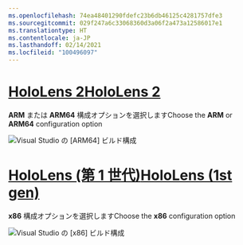 ```yaml
---
ms.openlocfilehash: 74ea48401290fdefc23b6db46125c4281757dfe3
ms.sourcegitcommit: 029f247a6c33068360d3a06f2a473a12586017e1
ms.translationtype: HT
ms.contentlocale: ja-JP
ms.lasthandoff: 02/14/2021
ms.locfileid: "100496097"
---
```

# <a name="hololens-2"></a>[<span data-ttu-id="64780-101">HoloLens 2</span><span class="sxs-lookup"><span data-stu-id="64780-101">HoloLens 2</span></span>](#tab/hl2)

<span data-ttu-id="64780-102">**ARM** または **ARM64** 構成オプションを選択します</span><span class="sxs-lookup"><span data-stu-id="64780-102">Choose the **ARM** or **ARM64** configuration option</span></span>

![Visual Studio の [ARM64] ビルド構成](../images/arm64setting.png)

# <a name="hololens-1st-gen"></a>[<span data-ttu-id="64780-104">HoloLens (第 1 世代)</span><span class="sxs-lookup"><span data-stu-id="64780-104">HoloLens (1st gen)</span></span>](#tab/hl)

<span data-ttu-id="64780-105">**x86** 構成オプションを選択します</span><span class="sxs-lookup"><span data-stu-id="64780-105">Choose the **x86** configuration option</span></span>

![Visual Studio の [x86] ビルド構成](../images/x86setting.png)